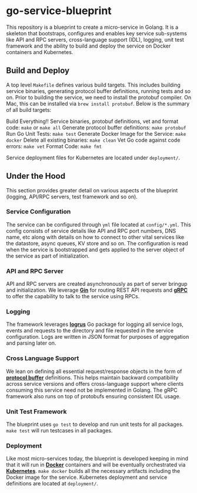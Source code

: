 # go-service-blueprint

This repository is a blueprint to create a micro-service in Golang.
It is a skeleton that bootstraps, configures and enables key service sub-systems like API and RPC servers, cross-language support (IDL), logging, unit test framework and the ability to build and deploy the service on Docker containers and Kubernetes.


## Build and Deploy
A top level ```Makefile``` defines various build targets. This includes building service binaries, generating protocol buffer definitions, running tests and so on. Prior to building the service, we need to install the protobuf compiler. On Mac, this can be installed via ```brew install protobuf```. Below is the summary of all build targets:

Build Everything!! Service binaries, protobuf definitions, vet and format code: ```make``` or ```make all```
Generate protocol buffer definitions: ```make protobuf```
Run Go Unit Tests: ```make test```
Generate Docker Image for the Service: ```make docker```
Delete all existing binaries: ```make clean```
Vet Go code against code errors: ```make vet```
Format Code: ```make fmt```

Service deployment files for Kubernetes are located under ```deployment/```.


## Under the Hood
This section provides greater detail on various aspects of the blueprint (logging, API/RPC servers, test framework and so on).

### Service Configuration

The service can be configured through ```yml``` file located at ```config/*.yml```. This config consists of service details like API and RPC port numbers, DNS name, etc along with details on how to connect to other vital services like the datastore, async queues, KV store and so on. The configuration is read when the service is bootstrapped and gets applied to the server object of the service as part of initialization.


### API and RPC Server

API and RPC servers are created asynchronously as part of server bringup and initialization. We leverage [**Gin**](https://github.com/gin-gonic/gin) for routing REST API requests and [**gRPC**](https://grpc.io/) to offer the capability to talk to the service using RPCs.


### Logging

The framework leverages [**logrus**](https://github.com/sirupsen/logrus) Go package for logging all service logs, events and requests to the directory and file requested in the service configuration. Logs are written in JSON format for purposes of aggregation and parsing later on.


### Cross Language Support

We lean on defining all essential request/response objects in the form of [**protocol buffer**](https://github.com/protocolbuffers/protobuf) definitions. This helps maintain backward compatibility across service versions and offers cross-language support where clients consuming this service need not be implemented in Golang. The gRPC framework also runs on top of protobufs ensuring consistent IDL usage.


### Unit Test Framework

The blueprint uses ```go test``` to develop and run unit tests for all packages. ```make test``` will run testcases in all packages.


### Deployment

Like most micro-services today, the blueprint is developed keeping in mind that it will run in [**Docker**](https://www.docker.com/) containers and will be eventually orchestrated via [**Kubernetes**](https://kubernetes.io/). ```make docker``` builds all the necessary artifacts including the Docker image for the service. Kubernetes deployment and service definitions are located at ```deployment/```.

